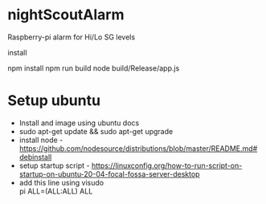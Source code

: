 # nightScoutAlarm
Raspberry-pi alarm for Hi/Lo SG levels

install

npm install
npm run build
node build/Release/app.js

# Setup ubuntu
- Install and image using ubuntu docs
- sudo apt-get update && sudo apt-get upgrade
- install node - https://github.com/nodesource/distributions/blob/master/README.md#debinstall
- setup startup script - https://linuxconfig.org/how-to-run-script-on-startup-on-ubuntu-20-04-focal-fossa-server-desktop
- add this line using visudo   
  pi      ALL=(ALL:ALL) ALL

